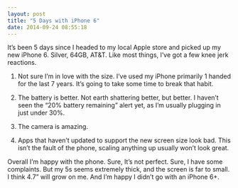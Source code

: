 ```yaml
---
layout: post
title: "5 Days with iPhone 6"
date: 2014-09-24 08:55:18
---
```


It’s been 5 days since I headed to my local Apple store and picked up my new iPhone 6.  Silver, 64GB, AT&T.  Like most things, I’ve got a few knee jerk reactions.

1. Not sure I’m in love with the size.  I’ve used my iPhone primarily 1 handed for the last 7 years.  It’s going to take some time to break that habit.

2. The battery is better.  Not earth shattering better, but better.  I haven’t seen the “20% battery remaining” alert yet, as I’m usually plugging in just under 30%.

3. The camera is amazing.

4. Apps that haven’t updated to support the new screen size look bad.  This isn’t the fault of the phone, scaling anything up usually won’t look great.

Overall I’m happy with the phone.  Sure, It’s not perfect.  Sure, I have some complaints.  But my 5s seems extremely thick, and the screen is far to small.  I think 4.7” will grow on me.  And I’m happy I didn’t go with an iPhone 6+.